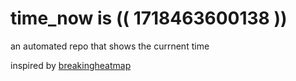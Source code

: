# time_now is (( 1718463600138 ))

an automated repo that shows the currnent time

inspired by [breakingheatmap](https://github.com/breakingheatmap/breakingheatmap)
